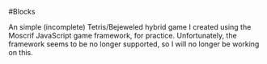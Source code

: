 #Blocks

An simple (incomplete) Tetris/Bejeweled hybrid game I created using the Moscrif JavaScript game framework, for practice. Unfortunately, the framework seems to be no longer supported, so I will no longer be working on this.
